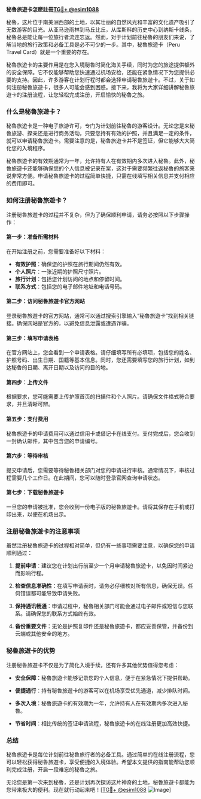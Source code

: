 **秘魯旅遊卡怎麽註冊[TG💪+ @esim1088](https://t.me/s/esim1088)**

秘魯，这片位于南美洲西部的土地，以其壮丽的自然风光和丰富的文化遗产吸引了无数游客的目光。从亚马逊雨林到马丘比丘，从库斯科的历史中心到纳斯卡线条，秘魯总是能让每一位旅行者流连忘返。然而，对于计划前往秘魯的朋友们来说，了解当地的旅行政策和必备工具是必不可少的一步。其中，秘魯旅遊卡（Peru Travel Card）就是一个重要的存在。

秘魯旅遊卡的主要作用是在您入境秘魯时简化海关手续，同时为您的旅途提供额外的安全保障。它不仅能够帮助您快速通过机场安检，还能在紧急情况下为您提供必要的支持。因此，许多游客在计划行程时都会选择申请秘魯旅遊卡。不过，关于如何注册秘魯旅遊卡，很多人可能会感到困惑。接下来，我将为大家详细讲解秘魯旅遊卡的注册流程，让您轻松完成注册，开启愉快的秘魯之旅。

### 什么是秘魯旅遊卡？

秘魯旅遊卡是一种电子旅游许可，专门为计划前往秘魯的游客设计。无论您是来秘魯旅游、探亲还是进行商务活动，只要您持有有效的护照，并且满足一定的条件，就可以申请秘魯旅遊卡。需要注意的是，秘魯旅遊卡并不是签证，但它能够大大简化您的入境程序。

秘魯旅遊卡的有效期通常为一年，允许持有人在有效期内多次进入秘魯。此外，秘魯旅遊卡还能够确保您的个人信息被记录在案，这对于需要频繁往返秘魯的旅客来说非常方便。申请秘魯旅遊卡的过程简单快捷，只需在线填写相关信息并支付相应的费用即可。

### 如何注册秘魯旅遊卡？

注册秘魯旅遊卡的过程并不复杂，但为了确保顺利申请，请务必按照以下步骤操作：

#### 第一步：准备所需材料

在开始注册之前，您需要准备好以下材料：
- **有效护照**：确保您的护照在旅行期间仍然有效。
- **个人照片**：一张近期的护照尺寸照片。
- **旅行计划**：包括您计划访问的地点和停留时间。
- **联系方式**：包括您的电子邮件地址和电话号码。

#### 第二步：访问秘魯旅遊卡官方网站

登录秘魯旅遊卡的官方网站，通常可以通过搜索引擎输入“秘魯旅遊卡”找到相关链接。确保网站是官方的，以避免信息泄露或遭遇诈骗。

#### 第三步：填写申请表格

在官方网站上，您会看到一个申请表格。请仔细填写所有必填项，包括您的姓名、护照号码、出生日期、国籍等基本信息。同时，您还需要填写您的旅行计划，如到达秘魯的日期、离开日期以及访问的目的地。

#### 第四步：上传文件

根据要求，您可能需要上传护照首页的扫描件和个人照片。请确保文件格式符合要求，并且清晰可辨。

#### 第五步：支付费用

秘魯旅遊卡的申请费用可以通过信用卡或借记卡在线支付。支付完成后，您会收到一封确认邮件，其中包含您的申请编号。

#### 第六步：等待审核

提交申请后，您需要等待秘魯相关部门对您的申请进行审核。通常情况下，审核过程需要几个工作日。在此期间，您可以随时登录官网查询申请状态。

#### 第七步：下载秘魯旅遊卡

一旦您的申请被批准，您会收到一份电子版的秘魯旅遊卡。请将其保存在手机或打印出来，以便在机场出示。

### 注册秘魯旅遊卡的注意事项

虽然注册秘魯旅遊卡的过程相对简单，但仍有一些事项需要注意，以确保您的申请顺利通过：

1. **提前申请**：建议您在计划出行前至少一个月申请秘魯旅遊卡，以免因时间紧迫而影响行程。
   
2. **检查信息准确性**：在填写申请表时，请务必仔细核对所有信息，确保无误。任何错误都可能导致申请失败。

3. **保持通讯畅通**：申请过程中，秘魯相关部门可能会通过电子邮件或短信与您联系。请确保您的联系方式始终有效。

4. **备份重要文件**：无论是护照复印件还是秘魯旅遊卡，都应妥善保管，并备份到云端或其他安全的地方。

### 秘魯旅遊卡的优势

注册秘魯旅遊卡不仅是为了简化入境手续，还有许多其他优势值得您考虑：

- **安全保障**：秘魯旅遊卡能够记录您的个人信息，便于在紧急情况下提供帮助。
  
- **便捷通行**：持有秘魯旅遊卡的游客可以在机场享受优先通道，减少排队时间。

- **多次入境**：秘魯旅遊卡的有效期为一年，允许持有人在有效期内多次进入秘魯。

- **节省时间**：相比传统的签证申请流程，秘魯旅遊卡的在线注册更加高效快捷。

### 总结

秘魯旅遊卡是每位计划前往秘魯旅行者的必备工具。通过简单的在线注册流程，您可以轻松获得秘魯旅遊卡，享受便捷的入境体验。希望本文提供的指南能帮助您顺利完成注册，开启一段难忘的秘魯之旅。

无论您是第一次来到秘魯，还是计划再次探访这片神奇的土地，秘魯旅遊卡都能为您带来极大的便利。现在就行动起来吧！[[TG💪+ @esim1088](https://t.me/s/esim1088) ![Image](https://i.postimg.cc/4NQfJmqS/Snipaste-2025-05-13-00-14-12.png)]